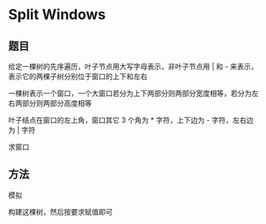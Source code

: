 # Split Windows

## 题目

给定一棵树的先序遍历，叶子节点用大写字母表示，非叶子节点用 | 和 - 来表示，表示它的两棵子树分别位于窗口的上下和左右

一棵树表示一个窗口，一个大窗口若分为上下两部分则两部分宽度相等，若分为左右两部分则两部分高度相等

叶子结点在窗口的左上角，窗口其它 3 个角为 * 字符，上下边为 - 字符，左右边为 | 字符

求窗口


## 方法

模拟

构建这棵树，然后按要求赋值即可
